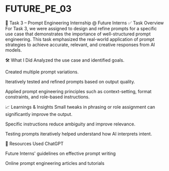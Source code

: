 # FUTURE_PE_03
📄 Task 3 – Prompt Engineering Internship @ Future Interns
✅ Task Overview
For Task 3, we were assigned to design and refine prompts for a specific use case that demonstrates the importance of well-structured prompt engineering. This task emphasized the real-world application of prompt strategies to achieve accurate, relevant, and creative responses from AI models.

🛠️ What I Did
Analyzed the use case and identified goals.

Created multiple prompt variations.

Iteratively tested and refined prompts based on output quality.

Applied prompt engineering principles such as context-setting, format constraints, and role-based instructions.


📈 Learnings & Insights
Small tweaks in phrasing or role assignment can significantly improve the output.

Specific instructions reduce ambiguity and improve relevance.

Testing prompts iteratively helped understand how AI interprets intent.

🔗 Resources Used
ChatGPT

Future Interns' guidelines on effective prompt writing

Online prompt engineering articles and tutorials

